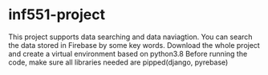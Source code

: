 # inf551-project
This project supports data searching and data naviagtion. You can search the data stored in Firebase by some key words.
Download the whole project and create a virtual environment based on python3.8
Before running the code, make sure all libraries needed are pipped(django, pyrebase)
